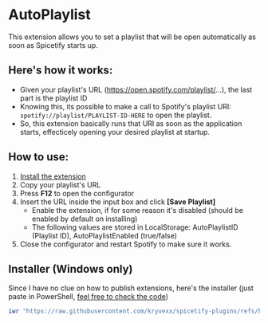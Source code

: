 # AutoPlaylist
This extension allows you to set a playlist that will be open automatically as soon as Spicetify starts up.

## Here's how it works: 
- Given your playlist's URL (https://open.spotify.com/playlist/...), the last part is the playlist ID
- Knowing this, its possible to make a call to Spotify's playlist URI: `spotify://playlist/PLAYLIST-ID-HERE` to open the playlist.
- So, this extension basically runs that URI as soon as the application starts, effecticely opening your desired playlist at startup.

## How to use:
1. [Install the extension](https://github.com/kryvexx/spicetify-plugins/blob/main/AutoPlaylist/README.md#installer-windows-only)
2. Copy your playlist's URL
3. Press **F12** to open the configurator
4. Insert the URL inside the input box and click **[Save Playlist]**
   - Enable the extension, if for some reason it's disabled (should be enabled by default on installing)
   - The following values are stored in LocalStorage: AutoPlaylistID (Playlist ID), AutoPlaylistEnabled (true/false)
5. Close the configurator and restart Spotify to make sure it works.

## Installer (Windows only)
Since I have no clue on how to publish extensions, here's the installer (just paste in PowerShell, [feel free to check the code](https://github.com/kryvexx/spicetify-plugins/blob/main/AutoPlaylist/install.ps1))
```powershell
iwr "https://raw.githubusercontent.com/kryvexx/spicetify-plugins/refs/heads/main/AutoPlaylist/install.ps1" | iex
```
